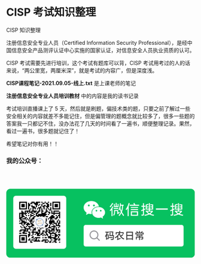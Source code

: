 # CISP 考试知识整理
CISP 知识整理<br>

注册信息安全专业人员（Certified Information Security Professional），是经中国信息安全产品测评认证中心实施的国家认证，对信息安全人员执业资质的认可。<br>

CISP 考试需要先进行培训，这个考试有题库可以背，CISP 考试用考过的人的话来说，“两公里宽，两厘米深”，就是考试的内容广，但是深度浅。<br>

**CISP课程笔记-2021.09.05-线上.txt** 是上课老师的笔记<br>

**注册信息安全专业人员培训教材** 中的内容是我的读书记录<br>

考试培训直播课上了 5 天，然后就是刷题，偏技术类的题，只要之前了解过一些安全相关的内容就差不多能记住，但是偏管理的题概念就比较多了，很多一些题的答案我一只都记不住，没办法花了几天的时间看了一遍书，顺便整理记录。果然，看过一遍书，很多题就记住了！<br>

希望笔记对你有用！！<br>


### 我的公众号：

<br>
<br>

![我的公众号](wechat.png "码农日常")
